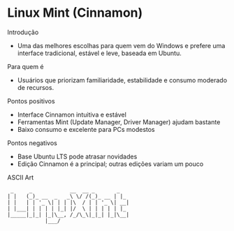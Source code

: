 # Linux Mint (Cinnamon)

Introdução
- Uma das melhores escolhas para quem vem do Windows e prefere uma interface tradicional, estável e leve, baseada em Ubuntu.

Para quem é
- Usuários que priorizam familiaridade, estabilidade e consumo moderado de recursos.

Pontos positivos
- Interface Cinnamon intuitiva e estável
- Ferramentas Mint (Update Manager, Driver Manager) ajudam bastante
- Baixo consumo e excelente para PCs modestos

Pontos negativos
- Base Ubuntu LTS pode atrasar novidades
- Edição Cinnamon é a principal; outras edições variam um pouco

ASCII Art
```
 _     _            __  __ _       _   
| |   (_)_ __  _   _\ \/ /(_)_ __ | |_ 
| |   | | '_ \| | | |\  / | | '_ \| __|
| |___| | | | | |_| |/  \ | | | | | |_ 
|_____|_|_| |_|\__, /_/\_\|_|_| |_|\__|
			|___/                    
```

<!-- Screenshot da tela principal (Cinnamon):
	Coloque aqui um print com o Menu, barra inferior e applets do Mint.
	Exemplo: ./screenshot-mint.png -->